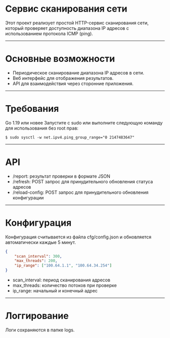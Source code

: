 # Сервис сканирования сети
Этот проект реализует простой HTTP-сервис сканирования сети, который проверяет доступность диапазона IP адресов с использованием протокола ICMP (ping).

---
# Основные возможности
- Периодическое сканирование диапазона IP адресов в сети.
- Веб интерфейс для отображения результатов.
- API для взаимодействия через сторонние приложения.

---
# Требования
Go 1.19 или новее
Запустите с sudo или выполните следующую команду для использования без root прав: 
```
$ sudo sysctl -w net.ipv4.ping_group_range="0 2147483647"
```

---
# API
- /report: результат проверки в формате JSON
- /refresh: POST запрос для принудительного обновления статуса адресов
- /reload-config: POST запрос для принудительного обновления конфигурации

---
# Конфигурация
Конфигурация считывается из файла cfg/config.json и обновляется автоматически каждые 5 минут.
```json
{
    "scan_interval": 300,
    "max_threads": 200,
    "ip_range": ["100.64.1.1", "100.64.34.254"]
}
```
- scan_interval: период сканирования адресов
- max_threads: количество потоков при проверке
- ip_range: начальный и конечный адрес

---
# Логгирование
Логи сохраняются в папке logs.